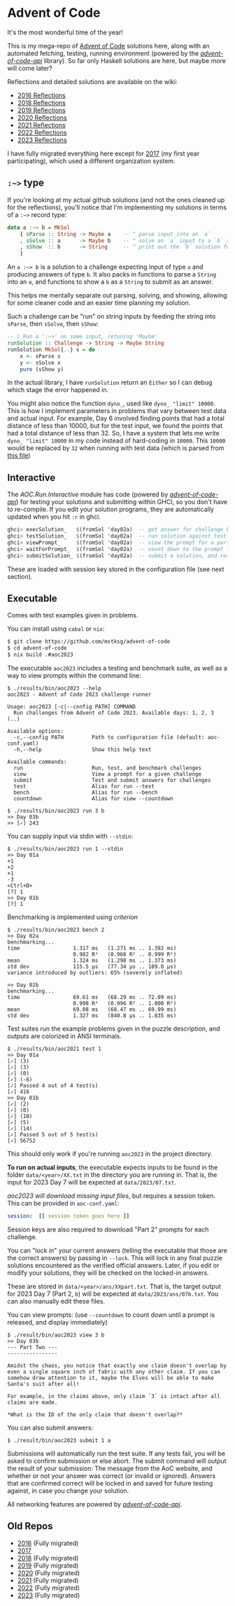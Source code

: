 Advent of Code
==============

It's the most wonderful time of the year!

This is my mega-repo of [Advent of Code][] solutions here, along with an
automated fetching, testing, running environment (powered by the
*[advent-of-code-api][]* library). So far only Haskell solutions are here, but
maybe more will come later?

[Advent of Code]: https://adventofcode.com/
[advent-of-code-api]: https://hackage.haskell.org/package/advent-of-code-api

Reflections and detailed solutions are available on the wiki:

*   [2016 Reflections](https://github.com/mstksg/advent-of-code/wiki/Reflections-2016)
*   [2018 Reflections](https://github.com/mstksg/advent-of-code/wiki/Reflections-2018)
*   [2019 Reflections](https://github.com/mstksg/advent-of-code/wiki/Reflections-2019)
*   [2020 Reflections](https://github.com/mstksg/advent-of-code/wiki/Reflections-2020)
*   [2021 Reflections](https://github.com/mstksg/advent-of-code/wiki/Reflections-2021)
*   [2022 Reflections](https://github.com/mstksg/advent-of-code/wiki/Reflections-2022)
*   [2023 Reflections](https://github.com/mstksg/advent-of-code/wiki/Reflections-2023)


I have fully migrated everything here except for [2017][] (my first year
participating), which used a different organization system.

[2017]: https://github.com/mstksg/advent-of-code-2017

## `:~>` type

If you're looking at my actual github solutions (and not the ones cleaned up
for the reflections), you'll notice that I'm implementing my solutions in terms
of a `:~>` record type:

```haskell
data a :~> b = MkSol
    { sParse :: String -> Maybe a    -- ^ parse input into an `a`
    , sSolve :: a      -> Maybe b    -- ^ solve an `a` input to a `b` solution
    , sShow  :: b      -> String     -- ^ print out the `b` solution for submission
    }
```

An `a :~> b` is a solution to a challenge expecting input of type `a` and
producing answers of type `b`.  It also packs in functions to parse a `String`
into an `a`, and functions to show a `b` as a `String` to submit as an answer.

This helps me mentally separate out parsing, solving, and showing, allowing for
some cleaner code and an easier time planning my solution.

Such a challenge can be "run" on string inputs by feeding the string into
`sParse`, then `sSolve`, then `sShow`:

```haskell
-- | Run a ':~>' on some input, retuning 'Maybe'
runSolution :: Challenge -> String -> Maybe String
runSolution MkSol{..} s = do
    x <- sParse s
    y <- sSolve x
    pure (sShow y)
```

In the actual library, I have `runSolution` return an `Either` so I can debug
which stage the error happened in.

You might also notice the function `dyno_`, used like `dyno_ "limit" 10000`.  This
is how I implement parameters in problems that vary between test data and
actual input.  For example, Day 6 involved finding points that had a total
distance of less than 10000, but for the test input, we found the points that
had a total distance of less than 32.  So, I have a system that lets me write
`dyno_ "limit" 10000` in my code instead of hard-coding in `10000`.  This
`10000` would be replaced by `32` when running with test data (which is parsed
from [this file][7btest])

[7btest]: https://github.com/mstksg/advent-of-code/blob/master/test-data/2018/06b.txt

Interactive
-----------

The *AOC.Run.Interactive* module has code (powered by *[advent-of-code-api][]*)
for testing your solutions and submitting within GHCI, so you don't have to
re-compile. If you edit your solution programs, they are automatically updated
when you hit `:r` in ghci.

```haskell
ghci> execSolution_   $(fromSol 'day02a)  -- get answer for challenge based on solution
ghci> testSolution_   $(fromSol 'day02a)  -- run solution against test suite
ghci> viewPrompt_     $(fromSol 'day02a)  -- view the prompt for a part
ghci> waitForPrompt_  $(fromSol 'day02a)  -- count down to the prompt for a part
ghci> submitSolution_ $(fromSol 'day02a)  -- submit a solution, and retry after cooldown automatically
```

These are loaded with session key stored in the configuration file (see next
section).

Executable
----------

Comes with test examples given in problems.

You can install using `cabal` or `nix`:

```bash
$ git clone https://github.com/mstksg/advent-of-code
$ cd advent-of-code
$ nix build .#aoc2023
```

The executable `aoc2023` includes a testing and benchmark suite, as well as a
way to view prompts within the command line:

```
$ ./results/bin/aoc2023 --help
aoc2023 - Advent of Code 2023 challenge runner

Usage: aoc2023 [-c|--config PATH] COMMAND
  Run challenges from Advent of Code 2023. Available days: 1, 2, 3 (..)

Available options:
  -c,--config PATH         Path to configuration file (default: aoc-conf.yaml)
  -h,--help                Show this help text

Available commands:
  run                      Run, test, and benchmark challenges
  view                     View a prompt for a given challenge
  submit                   Test and submit answers for challenges
  test                     Alias for run --test
  bench                    Alias for run --bench
  countdown                Alias for view --countdown

$ ./results/bin/aoc2023 run 3 b
>> Day 03b
>> [✓] 243
```

You can supply input via stdin with `--stdin`:

```
$ ./results/bin/aoc2023 run 1 --stdin
>> Day 01a
+1
+2
+1
-3
<Ctrl+D>
[?] 1
>> Day 01b
[?] 1
```

Benchmarking is implemented using *criterion*

```
$ ./results/bin/aoc2023 bench 2
>> Day 02a
benchmarking...
time                 1.317 ms   (1.271 ms .. 1.392 ms)
                     0.982 R²   (0.966 R² .. 0.999 R²)
mean                 1.324 ms   (1.298 ms .. 1.373 ms)
std dev              115.5 μs   (77.34 μs .. 189.0 μs)
variance introduced by outliers: 65% (severely inflated)

>> Day 02b
benchmarking...
time                 69.61 ms   (68.29 ms .. 72.09 ms)
                     0.998 R²   (0.996 R² .. 1.000 R²)
mean                 69.08 ms   (68.47 ms .. 69.99 ms)
std dev              1.327 ms   (840.8 μs .. 1.835 ms)
```

Test suites run the example problems given in the puzzle description, and
outputs are colorized in ANSI terminals.

```
$ ./results/bin/aoc2021 test 1
>> Day 01a
[✓] (3)
[✓] (3)
[✓] (0)
[✓] (-6)
[✓] Passed 4 out of 4 test(s)
[✓] 416
>> Day 01b
[✓] (2)
[✓] (0)
[✓] (10)
[✓] (5)
[✓] (14)
[✓] Passed 5 out of 5 test(s)
[✓] 56752
```

This should only work if you're running `aoc2023` in the project directory.

**To run on actual inputs**, the executable expects inputs to be found in the
folder `data/<year>/XX.txt` in the directory you are running in.  That is, the input
for 2023 Day 7 will be expected at `data/2023/07.txt`.

*aoc2023 will download missing input files*, but requires a session token.
This can be provided in `aoc-conf.yaml`:

```yaml
session:  [[ session token goes here ]]
```

Session keys are also required to download "Part 2" prompts for each challenge.

You can "lock in" your current answers (telling the executable that those are
the correct answers) by passing in `--lock`.  This will lock in any final
puzzle solutions encountered as the verified official answers.  Later, if you
edit or modify your solutions, they will be checked on the locked-in answers.

These are stored in `data/<year>/ans/XXpart.txt`.  That is, the target output
for 2023 Day 7 (Part 2, `b`) will be expected at `data/2023/ans/07b.txt`.  You can
also manually edit these files.

You can view prompts: (use `--countdown` to count down until a prompt is
released, and display immediately)

```
$ ./result/bin/aoc2023 view 3 b
>> Day 03b
--- Part Two ---
----------------

Amidst the chaos, you notice that exactly one claim doesn't overlap by
even a single square inch of fabric with any other claim. If you can
somehow draw attention to it, maybe the Elves will be able to make
Santa's suit after all!

For example, in the claims above, only claim `3` is intact after all
claims are made.

*What is the ID of the only claim that doesn't overlap?*
```

You can also submit answers:

```
$ ./result/bin/aoc2023 submit 1 a
```

Submissions will automatically run the test suite.  If any tests fail, you will
be asked to confirm submission or else abort.  The submit command will output
the result of your submission: The message from the AoC website, and whether or
not your answer was correct (or invalid or ignored).  Answers that are
confirmed correct will be locked in and saved for future testing against, in
case you change your solution.

All networking features are powered by *[advent-of-code-api][]*.

Old Repos
---------

* [2016](https://github.com/mstksg/advent-of-code-2016) (Fully migrated)
* [2017](https://github.com/mstksg/advent-of-code-2017)
* [2018](https://github.com/mstksg/advent-of-code-2018) (Fully migrated)
* [2019](https://github.com/mstksg/advent-of-code-2019) (Fully migrated)
* [2020](https://github.com/mstksg/advent-of-code-2020) (Fully migrated)
* [2021](https://github.com/mstksg/advent-of-code-2021) (Fully migrated)
* [2022](https://github.com/mstksg/advent-of-code-2022) (Fully migrated)
* [2023](https://github.com/mstksg/advent-of-code-2023) (Fully migrated)
